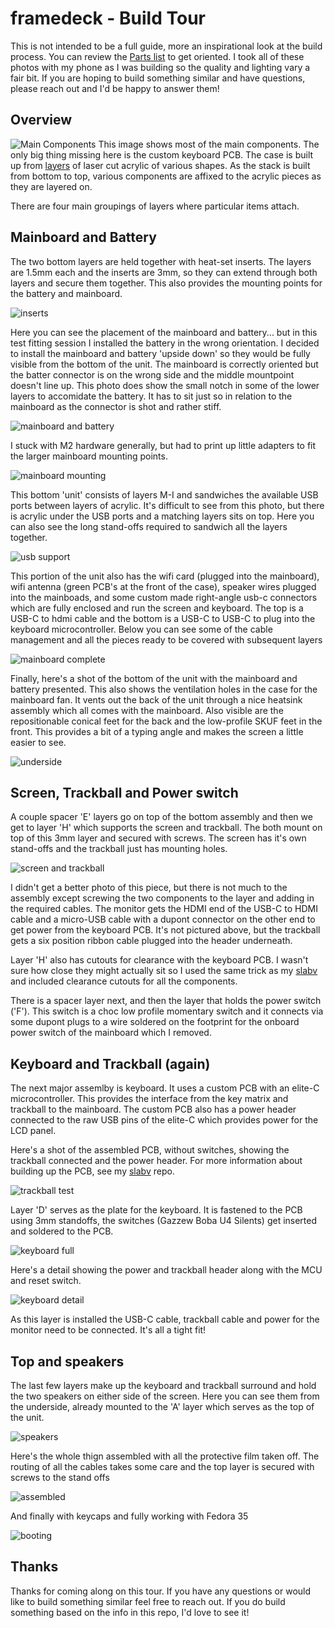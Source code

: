 # framedeck - Build Tour

This is not intended to be a full guide, more an inspirational look 
at the build process.  You can review the [Parts list](../docs/parts.md)
to get oriented.  I took all of these photos with my phone as I was building 
so the quality and lighting vary a fair bit.  If you are hoping to build 
something similar and have questions, please reach out and I'd be happy to
answer them!


## Overview
![Main Components](../images/main_components.jpeg)
This image shows most of the main components.  The only big thing missing here
is the custom keyboard PCB.  The case is built up from [layers](../case/layers.md) of laser cut acrylic 
of various shapes.  As the stack is built from bottom to top, various components 
are affixed to the acrylic pieces as they are layered on. 

There are four main groupings of layers where particular items attach.


## Mainboard and Battery
The two bottom layers are held together with heat-set inserts.  The layers are 1.5mm each and 
the inserts are 3mm, so they can extend through both layers and secure them together.  This 
also provides the mounting points for the battery and mainboard.  

![inserts](../images/heat_set_inserts.jpeg)

Here you can see the placement of the mainboard and battery... but in this test fitting session I
installed the battery in the wrong orientation.  I decided to install the mainboard and battery
'upside down' so they would be fully visible from the bottom of the unit.  The mainboard is 
correctly oriented but the batter connector is on the wrong side and the middle mountpoint 
doesn't line up.  This photo does show the small notch in some of the lower layers to 
accomidate the battery.  It has to sit just so in relation to the mainboard as the connector
is shot and rather stiff.

![mainboard and battery](../images/mainboard_battery.jpeg)

I stuck with M2 hardware generally, but had to print up little adapters to fit the larger
mainboard mounting points.  

![mainboard mounting](../images/mainboard_mounting.jpeg)

This bottom 'unit' consists of layers M-I and sandwiches the available USB ports between layers
of acrylic.  It's difficult to see from this photo, but there is acrylic under the USB ports and 
a matching layers sits on top.  Here you can also see the long stand-offs required to sandwich
all the layers together.

![usb support](../images/usb_support.jpeg)

This portion of the unit also has the wifi card (plugged into the mainboard), wifi antenna 
(green PCB's at the front of the case),
speaker wires plugged into the mainboads, and some custom made right-angle usb-c connectors 
which are fully enclosed and run the screen and keyboard.  The top is a USB-C to hdmi cable 
and the bottom is a USB-C to USB-C to
plug into the keyboard microcontroller.  Below you can see some of the cable management and 
all the pieces ready to be covered with subsequent layers

![mainboard complete](../images/mainboard_battery_complete.jpeg)

Finally, here's a shot of the bottom of the unit with the mainboard and battery presented.  This
also shows the ventilation holes in the case for the mainboard fan.  It vents out the back of the
unit through a nice heatsink assembly which all comes with the mainboard.  Also visible are the 
repositionable conical feet for the back and the low-profile SKUF feet in the front.  This 
provides a bit of a typing angle and makes the screen a little easier to see.

![underside](../images/mainboard_battery_underside.jpeg)

## Screen, Trackball and Power switch

A couple spacer 'E' layers go on top of the bottom assembly and then we get to layer 'H' which
supports the screen and trackball.  The both mount on top of this 3mm layer and secured with 
screws.  The screen has it's own stand-offs and the trackball just has mounting holes.  

![screen and trackball](../images/screen_trackball.jpeg)

I didn't get a better photo of this piece, but there is not much to the assembly except screwing 
the two components to the layer and adding in the required cables.  The monitor gets the HDMI end
of the USB-C to HDMI cable and a micro-USB cable with a dupont connector on the other end to get
power from the keyboard PCB.  It's not pictured above, but the trackball gets a six position ribbon
cable plugged into the header underneath.

Layer 'H' also has cutouts for clearance with the keyboard PCB.  I wasn't sure how close they might
actually sit so I used the same trick as my [slabv](https://github.com/brickbots/slabv) and included
clearance cutouts for all the components.  

There is a spacer layer next, and then the layer that holds the power switch ('F').  This switch 
is a choc low profile momentary switch and it connects via some dupont plugs to a wire soldered on
the footprint for the onboard power switch of the mainboard which I removed.  


## Keyboard and Trackball (again)

The next major assemlby is keyboard.  It uses a custom PCB with an elite-C microcontroller.  This 
provides the interface from the key matrix and trackball to the mainboard.  The custom PCB also 
has a power header connected to the raw USB pins of the elite-C which provides power for the 
LCD panel.

Here's a shot of the assembled PCB, without switches, showing the trackball connected and the power
header.  For more information about building up the PCB, see my 
[slabv](https://github.com/brickbots/slabv) repo.

![trackball test](../images/trackball_test.jpeg)

Layer 'D' serves as the plate for the keyboard.  It is fastened to the PCB using 3mm standoffs, the
switches (Gazzew Boba U4 Silents) get inserted and soldered to the PCB.

![keyboard full](../images/keyboard_full.jpeg)

Here's a detail showing the power and trackball header along with the MCU and reset switch.

![keyboard detail](../images/keyboard_detail.jpeg)

As this layer is installed the USB-C cable, trackball cable and power for the monitor need to be
connected.  It's all a tight fit!


## Top and speakers

The last few layers make up the keyboard and trackball surround and hold the two speakers on
either side of the screen.  Here you can see them from the underside, already mounted to the 
'A' layer which serves as the top of the unit.

![speakers](../images/speakers.jpeg)

Here's the whole thign assembled with all the protective film taken off.  The routing of all the 
cables takes some care and the top layer is secured with screws to the stand offs

![assembled](../images/assembled.jpeg)

And finally with keycaps and fully working with Fedora 35

![booting](../images/framework_logo.jpeg)

## Thanks

Thanks for coming along on this tour.  If you have any questions or would like to build something 
similar feel free to reach out.  If you do build something based on the info in this repo, I'd love
to see it!
